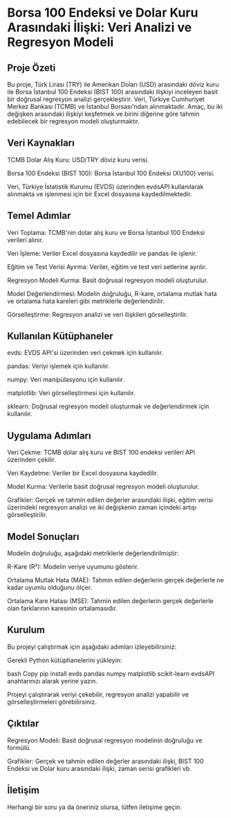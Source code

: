 # Borsa 100 Endeksi ve Dolar Kuru Arasındaki İlişki: Veri Analizi ve Regresyon Modeli
## Proje Özeti
Bu proje, Türk Lirası (TRY) ile Amerikan Doları (USD) arasındaki döviz kuru ile Borsa İstanbul 100 Endeksi (BIST 100) arasındaki ilişkiyi inceleyen basit bir doğrusal regresyon analizi gerçekleştirir. Veri, Türkiye Cumhuriyet Merkez Bankası (TCMB) ve İstanbul Borsası'ndan alınmaktadır. Amaç, bu iki değişken arasındaki ilişkiyi keşfetmek ve birini diğerine göre tahmin edebilecek bir regresyon modeli oluşturmaktır.

## Veri Kaynakları
TCMB Dolar Alış Kuru: USD/TRY döviz kuru verisi.

Borsa 100 Endeksi (BIST 100): Borsa İstanbul 100 Endeksi (XU100) verisi.

Veri, Türkiye İstatistik Kurumu (EVDS) üzerinden evdsAPI kullanılarak alınmakta ve işlenmesi için bir Excel dosyasına kaydedilmektedir.

## Temel Adımlar
Veri Toplama: TCMB'nin dolar alış kuru ve Borsa İstanbul 100 Endeksi verileri alınır.

Veri İşleme: Veriler Excel dosyasına kaydedilir ve pandas ile işlenir.

Eğitim ve Test Verisi Ayırma: Veriler, eğitim ve test veri setlerine ayrılır.

Regresyon Modeli Kurma: Basit doğrusal regresyon modeli oluşturulur.

Model Değerlendirmesi: Modelin doğruluğu, R-kare, ortalama mutlak hata ve ortalama hata kareleri gibi metriklerle değerlendirilir.

Görselleştirme: Regresyon analizi ve veri ilişkileri görselleştirilir.

## Kullanılan Kütüphaneler
evds: EVDS API'si üzerinden veri çekmek için kullanılır.

pandas: Veriyi işlemek için kullanılır.

numpy: Veri manipülasyonu için kullanılır.

matplotlib: Veri görselleştirmesi için kullanılır.

sklearn: Doğrusal regresyon modeli oluşturmak ve değerlendirmek için kullanılır.

## Uygulama Adımları
Veri Çekme: TCMB dolar alış kuru ve BIST 100 endeksi verileri API üzerinden çekilir.

Veri Kaydetme: Veriler bir Excel dosyasına kaydedilir.

Model Kurma: Verilerle basit doğrusal regresyon modeli oluşturulur.

Grafikler: Gerçek ve tahmin edilen değerler arasındaki ilişki, eğitim verisi üzerindeki regresyon analizi ve iki değişkenin zaman içindeki artışı görselleştirilir.

## Model Sonuçları
Modelin doğruluğu, aşağıdaki metriklerle değerlendirilmiştir:

R-Kare (R²): Modelin veriye uyumunu gösterir.

Ortalama Mutlak Hata (MAE): Tahmin edilen değerlerin gerçek değerlerle ne kadar uyumlu olduğunu ölçer.

Ortalama Kare Hatası (MSE): Tahmin edilen değerlerin gerçek değerlerle olan farklarının karesinin ortalamasıdır.

## Kurulum
Bu projeyi çalıştırmak için aşağıdaki adımları izleyebilirsiniz:

Gerekli Python kütüphanelerini yükleyin:

bash
Copy
pip install evds pandas numpy matplotlib scikit-learn
evdsAPI anahtarınızı alarak yerine yazın.

Projeyi çalıştırarak veriyi çekebilir, regresyon analizi yapabilir ve görselleştirmeleri görebilirsiniz.

## Çıktılar
Regresyon Modeli: Basit doğrusal regresyon modelinin doğruluğu ve formülü.

Grafikler: Gerçek ve tahmin edilen değerler arasındaki ilişki, BIST 100 Endeksi ve Dolar kuru arasındaki ilişki, zaman serisi grafikleri vb.

## İletişim
Herhangi bir soru ya da öneriniz olursa, lütfen iletişime geçin.
